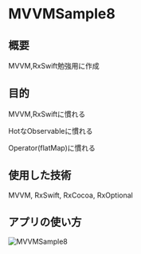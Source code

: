 # MVVMSample8
## 概要
MVVM,RxSwift勉強用に作成
## 目的
MVVM,RxSwiftに慣れる

HotなObservableに慣れる

Operator(flatMap)に慣れる
## 使用した技術
MVVM, RxSwift, RxCocoa, RxOptional
## アプリの使い方
![MVVMSample8](https://user-images.githubusercontent.com/108079580/217420665-d47f056c-c45f-499d-b198-51ed4403d09b.gif)
